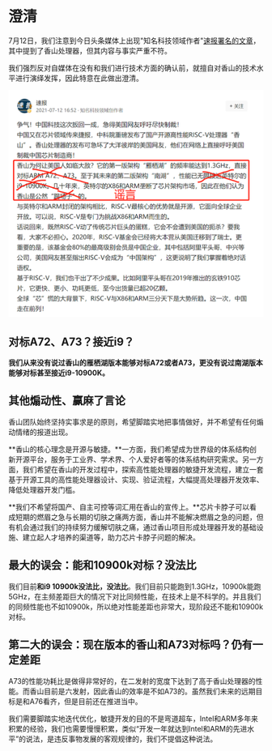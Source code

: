 # 澄清

7月12日，我们注意到今日头条媒体上出现"知名科技领域作者"[速报署名的文章](https://www.toutiao.com/w/i1705068421667844)，其中提到了香山处理器，但其内容与事实严重不符。

我们强烈反对自媒体在没有和我们进行技术方面的确认前，就擅自对香山的技术水平进行演绎发挥，因此特意在此做出澄清。

![image-20210718120238527](20210712-img-1.png)

## 对标A72、A73？接近i9？

**我们从来没有说过香山的雁栖湖版本能够对标A72或者A73，更没有说过南湖版本能够对标甚至接近i9-10900K。**

## 其他煽动性、赢麻了言论

香山团队始终坚持实事求是的原则，希望脚踏实地把事情做好，并不希望有任何煽动情绪的报道出现。

**香山的核心理念是开源与敏捷。**一方面，我们希望成为世界级的体系结构创新开源平台，服务于工业界、学术界、个人爱好者等的体系结构研究需求。另一方面，我们希望在香山的开发过程中，探索高性能处理器的敏捷开发流程，建立一套基于开源工具的高性能处理器设计、实现、验证流程，大幅提高处理器开发效率、降低处理器开发门槛。

**我们不希望将国产、自主可控等词汇用在香山的宣传上。**芯片卡脖子可以看成短期的燃眉之急与长期的切肤之痛两方面，香山并不能解决燃眉之急的问题，但有机会通过我们的持续努力缓解切肤之痛，通过香山项目形成处理器开发的基础设施、建立起人才培养的渠道等，助力芯片卡脖子问题的解决。

## 最大的误会：能和10900k对标？没法比

我们目前**和i9 10900k没法比，没法比**。我们目前只能跑到1.3GHz，10900k能跑5GHz，在主频差距巨大的情况下对比同频性能，在技术上是不科学的。并且我们的同频性能也不如10900k，所以绝对性能差距也非常大，现阶段还不能和10900k对标。


## 第二大的误会：现在版本的香山和A73对标吗？仍有一定差距

A73的性能功耗比是做得非常好的，在二发射的宽度下达到了高于香山处理器的性能。而香山目前是六发射，因此香山的效率是不如A73的。虽然我们未来的远期目标是和A76看齐，但是目前还在推进当中。

我们需要脚踏实地迭代优化，敏捷开发的目的不是弯道超车，Intel和ARM多年来积累的经验，我们也需要慢慢积累，类似“开发一年就达到Intel和ARM的先进水平”的说法，是违反事物发展的客观规律的，我们不提倡这种说法。